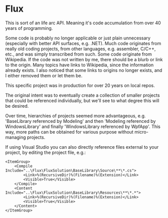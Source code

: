 # Flux

This is sort of an life arc API. Meaning it's code accumulation from over 40 years of programming.

Some code is probably no longer applicable or just plain unnecessary (especially with better API surfaces, e.g. .NET). Much code originates from really old coding projects, from other languages, e.g. assembler, C/C++, etc., and was simply transcribed from such. Some code originate from Wikipedia. If the code was not written by me, there should be a blurb or link to the origin. Many topics have links to Wikipedia, since the information already exists. I also noticed that some links to origins no longer exists, and I either removed them or let them be.

This specific project was in production for over 20 years on local repos.

The original intent was to eventually create a collection of smaller projects that could be referenced individually, but we'll see to what degree this will be desired.

Over time, hierarchies of projects seemed more advantageous, e.g. 'BaseLibrary referenced by Modeling' and then 'Modeling referenced by WindowsLibrary' and finally 'WindowsLibrary referenced by WpfApp'. This way, more paths can be obtained for various purpose without micro-managing projects.

If using Visual Studio you can also directly reference files external to your project, by editing the project file, e.g.:

	<ItemGroup>
		<Compile Include="..\Flux\FluxSolution\BaseLibrary\Source\**\*.cs">
			<Link>%(RecursiveDir)%(Filename)%(Extension)</Link>
			<Visible>True</Visible>
		</Compile>
		<Content Include="..\Flux\FluxSolution\BaseLibrary\Resources\**\*.*">
			<Link>%(RecursiveDir)%(Filename)%(Extension)</Link>
			<Visible>True</Visible>
		</Content>
	</ItemGroup>
